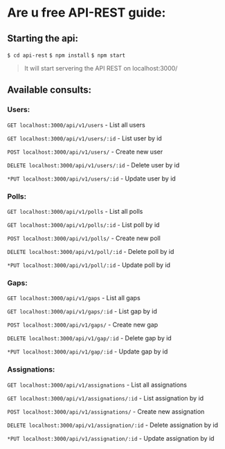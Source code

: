 # Are u free API-REST guide:

## Starting the api:

`$ cd api-rest`
`$ npm install`
`$ npm start`

> It will start servering the API REST on localhost:3000/

## Available consults:

### Users:

`GET localhost:3000/api/v1/users` - List all users

`GET localhost:3000/api/v1/users/:id` - List user by id

`POST localhost:3000/api/v1/users/` - Create new user

`DELETE localhost:3000/api/v1/users/:id` - Delete user by id

`*PUT localhost:3000/api/v1/users/:id` - Update user by id

### Polls:

`GET localhost:3000/api/v1/polls` - List all polls

`GET localhost:3000/api/v1/polls/:id` - List poll by id

`POST localhost:3000/api/v1/polls/` - Create new poll

`DELETE localhost:3000/api/v1/poll/:id` - Delete poll by id

`*PUT localhost:3000/api/v1/poll/:id` - Update poll by id

### Gaps:

`GET localhost:3000/api/v1/gaps` - List all gaps

`GET localhost:3000/api/v1/gaps/:id` - List gap by id

`POST localhost:3000/api/v1/gaps/` - Create new gap

`DELETE localhost:3000/api/v1/gap/:id` - Delete gap by id

`*PUT localhost:3000/api/v1/gap/:id` - Update gap by id

### Assignations:

`GET localhost:3000/api/v1/assignations` - List all assignations

`GET localhost:3000/api/v1/assignations/:id` - List assignation by id

`POST localhost:3000/api/v1/assignations/` - Create new assignation

`DELETE localhost:3000/api/v1/assignation/:id` - Delete assignation by id

`*PUT localhost:3000/api/v1/assignation/:id` - Update assignation by id